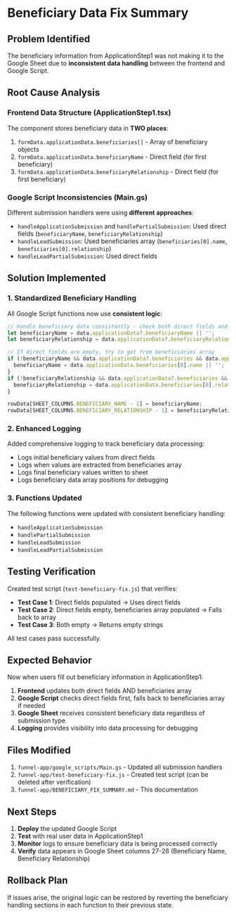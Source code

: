 # Beneficiary Data Fix Summary

## Problem Identified
The beneficiary information from ApplicationStep1 was not making it to the Google Sheet due to **inconsistent data handling** between the frontend and Google Script.

## Root Cause Analysis

### Frontend Data Structure (ApplicationStep1.tsx)
The component stores beneficiary data in **TWO places**:
1. `formData.applicationData.beneficiaries[]` - Array of beneficiary objects
2. `formData.applicationData.beneficiaryName` - Direct field (for first beneficiary)
3. `formData.applicationData.beneficiaryRelationship` - Direct field (for first beneficiary)

### Google Script Inconsistencies (Main.gs)
Different submission handlers were using **different approaches**:
- `handleApplicationSubmission` and `handlePartialSubmission`: Used direct fields (`beneficiaryName`, `beneficiaryRelationship`)
- `handleLeadSubmission`: Used beneficiaries array (`beneficiaries[0].name`, `beneficiaries[0].relationship`)
- `handleLeadPartialSubmission`: Used direct fields

## Solution Implemented

### 1. Standardized Beneficiary Handling
All Google Script functions now use **consistent logic**:

```javascript
// Handle beneficiary data consistently - check both direct fields and beneficiaries array
let beneficiaryName = data.applicationData?.beneficiaryName || '';
let beneficiaryRelationship = data.applicationData?.beneficiaryRelationship || '';

// If direct fields are empty, try to get from beneficiaries array
if (!beneficiaryName && data.applicationData?.beneficiaries && data.applicationData.beneficiaries.length > 0) {
  beneficiaryName = data.applicationData.beneficiaries[0].name || '';
}
if (!beneficiaryRelationship && data.applicationData?.beneficiaries && data.applicationData.beneficiaries.length > 0) {
  beneficiaryRelationship = data.applicationData.beneficiaries[0].relationship || '';
}

rowData[SHEET_COLUMNS.BENEFICIARY_NAME - 1] = beneficiaryName;
rowData[SHEET_COLUMNS.BENEFICIARY_RELATIONSHIP - 1] = beneficiaryRelationship;
```

### 2. Enhanced Logging
Added comprehensive logging to track beneficiary data processing:
- Logs initial beneficiary values from direct fields
- Logs when values are extracted from beneficiaries array
- Logs final beneficiary values written to sheet
- Logs beneficiary data array positions for debugging

### 3. Functions Updated
The following functions were updated with consistent beneficiary handling:
- `handleApplicationSubmission`
- `handlePartialSubmission` 
- `handleLeadSubmission`
- `handleLeadPartialSubmission`

## Testing Verification

Created test script (`test-beneficiary-fix.js`) that verifies:
- **Test Case 1**: Direct fields populated → Uses direct fields
- **Test Case 2**: Direct fields empty, beneficiaries array populated → Falls back to array
- **Test Case 3**: Both empty → Returns empty strings

All test cases pass successfully.

## Expected Behavior

Now when users fill out beneficiary information in ApplicationStep1:

1. **Frontend** updates both direct fields AND beneficiaries array
2. **Google Script** checks direct fields first, falls back to beneficiaries array if needed
3. **Google Sheet** receives consistent beneficiary data regardless of submission type
4. **Logging** provides visibility into data processing for debugging

## Files Modified

1. `funnel-app/google_scripts/Main.gs` - Updated all submission handlers
2. `funnel-app/test-beneficiary-fix.js` - Created test script (can be deleted after verification)
3. `funnel-app/BENEFICIARY_FIX_SUMMARY.md` - This documentation

## Next Steps

1. **Deploy** the updated Google Script
2. **Test** with real user data in ApplicationStep1
3. **Monitor** logs to ensure beneficiary data is being processed correctly
4. **Verify** data appears in Google Sheet columns 27-28 (Beneficiary Name, Beneficiary Relationship)

## Rollback Plan

If issues arise, the original logic can be restored by reverting the beneficiary handling sections in each function to their previous state.
